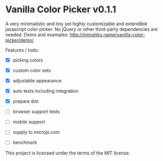 Vanilla Color Picker v0.1.1
======

A very minimalistic and tiny yet highly customizable and extendible javascript color picker. No jQuery or other third-party dependencies are needed.
Demo and examples: http://miroshko.name/vanilla-color-picker/demo/

Features / todo:
- [x] picking colors
- [x] custom color sets
- [x] adjustable appearance
- [X] auto tests including integration
- [X] prepare dist
- [ ] browser support tests
- [ ] mobile support
- [ ] supply to microjs.com
- [ ] benchmark


This project is licensed under the terms of the MIT license.
